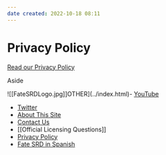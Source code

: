 ```yaml
---
date created: 2022-10-18 08:11
---
```


# Privacy Policy

[Read our Privacy Policy](https://www.iubenda.com/privacy-policy/974370)

Aside

![[FateSRDLogo.jpg]]OTHER](../index.html)- [YouTube](https://www.youtube.com/FateSRD.html)

- [Twitter](https://twitter.com/Fate_SRD.html)
- [About This Site](../about-site/index.html)
- [Contact Us](../contact-us/index.html)
- [[Official Licensing Questions]]
- [Privacy Policy](index.html)
- [Fate SRD in Spanish](https://fate.1d12monos.com/index.html)
